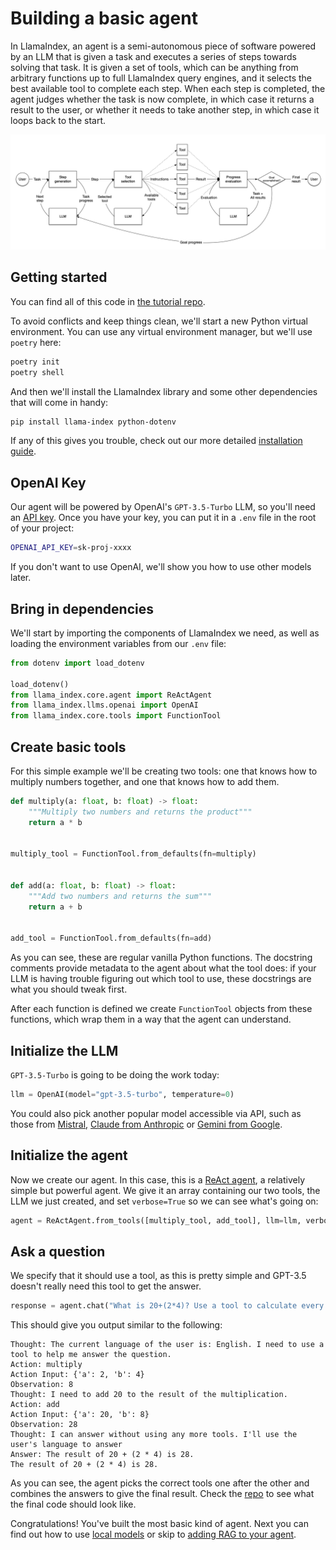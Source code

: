 # Building a basic agent

In LlamaIndex, an agent is a semi-autonomous piece of software powered by an LLM that is given a task and executes a series of steps towards solving that task. It is given a set of tools, which can be anything from arbitrary functions up to full LlamaIndex query engines, and it selects the best available tool to complete each step. When each step is completed, the agent judges whether the task is now complete, in which case it returns a result to the user, or whether it needs to take another step, in which case it loops back to the start.

![agent flow](./agent_flow.png)

## Getting started

You can find all of this code in [the tutorial repo](https://github.com/run-llama/python-agents-tutorial).

To avoid conflicts and keep things clean, we'll start a new Python virtual environment. You can use any virtual environment manager, but we'll use `poetry` here:

```bash
poetry init
poetry shell
```

And then we'll install the LlamaIndex library and some other dependencies that will come in handy:

```bash
pip install llama-index python-dotenv
```

If any of this gives you trouble, check out our more detailed [installation guide](../getting_started/installation/).

## OpenAI Key

Our agent will be powered by OpenAI's `GPT-3.5-Turbo` LLM, so you'll need an [API key](https://platform.openai.com/). Once you have your key, you can put it in a `.env` file in the root of your project:

```bash
OPENAI_API_KEY=sk-proj-xxxx
```

If you don't want to use OpenAI, we'll show you how to use other models later.

## Bring in dependencies

We'll start by importing the components of LlamaIndex we need, as well as loading the environment variables from our `.env` file:

```python
from dotenv import load_dotenv

load_dotenv()
from llama_index.core.agent import ReActAgent
from llama_index.llms.openai import OpenAI
from llama_index.core.tools import FunctionTool
```

## Create basic tools

For this simple example we'll be creating two tools: one that knows how to multiply numbers together, and one that knows how to add them.

```python
def multiply(a: float, b: float) -> float:
    """Multiply two numbers and returns the product"""
    return a * b


multiply_tool = FunctionTool.from_defaults(fn=multiply)


def add(a: float, b: float) -> float:
    """Add two numbers and returns the sum"""
    return a + b


add_tool = FunctionTool.from_defaults(fn=add)
```

As you can see, these are regular vanilla Python functions. The docstring comments provide metadata to the agent about what the tool does: if your LLM is having trouble figuring out which tool to use, these docstrings are what you should tweak first.

After each function is defined we create `FunctionTool` objects from these functions, which wrap them in a way that the agent can understand.

## Initialize the LLM

`GPT-3.5-Turbo` is going to be doing the work today:

```python
llm = OpenAI(model="gpt-3.5-turbo", temperature=0)
```

You could also pick another popular model accessible via API, such as those from [Mistral](../examples/llm/mistralai/), [Claude from Anthropic](../examples/llm/anthropic/) or [Gemini from Google](../examples/llm/gemini/).

## Initialize the agent

Now we create our agent. In this case, this is a [ReAct agent](https://klu.ai/glossary/react-agent-model), a relatively simple but powerful agent. We give it an array containing our two tools, the LLM we just created, and set `verbose=True` so we can see what's going on:

```python
agent = ReActAgent.from_tools([multiply_tool, add_tool], llm=llm, verbose=True)
```

## Ask a question

We specify that it should use a tool, as this is pretty simple and GPT-3.5 doesn't really need this tool to get the answer.

```python
response = agent.chat("What is 20+(2*4)? Use a tool to calculate every step.")
```

This should give you output similar to the following:

```
Thought: The current language of the user is: English. I need to use a tool to help me answer the question.
Action: multiply
Action Input: {'a': 2, 'b': 4}
Observation: 8
Thought: I need to add 20 to the result of the multiplication.
Action: add
Action Input: {'a': 20, 'b': 8}
Observation: 28
Thought: I can answer without using any more tools. I'll use the user's language to answer
Answer: The result of 20 + (2 * 4) is 28.
The result of 20 + (2 * 4) is 28.
```

As you can see, the agent picks the correct tools one after the other and combines the answers to give the final result. Check the [repo](https://github.com/run-llama/python-agents-tutorial/blob/main/1_basic_agent.py) to see what the final code should look like.

Congratulations! You've built the most basic kind of agent. Next you can find out how to use [local models](./local_models.md) or skip to [adding RAG to your agent](./rag_agent.md).
